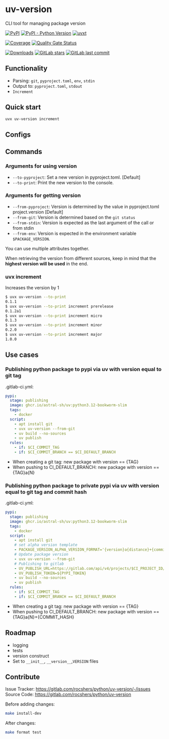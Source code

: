 # uv-version

CLI tool for managing package version

[![PyPI](https://img.shields.io/pypi/v/uv-version)](https://pypi.org/project/uv-version/)
[![PyPI - Python Version](https://img.shields.io/pypi/pyversions/uv-version)](https://pypi.org/project/uv-version/)
[![uvxt](https://img.shields.io/badge/family-uvxt-purple)](https://pypi.org/project/uvxt/)

[![Coverage](https://sonarcloud.io/api/project_badges/measure?project=rocshers_uv-version&metric=coverage)](https://sonarcloud.io/summary/new_code?id=rocshers_uv-version)
[![Quality Gate Status](https://sonarcloud.io/api/project_badges/measure?project=rocshers_uv-version&metric=alert_status)](https://sonarcloud.io/summary/new_code?id=rocshers_uv-version)

[![Downloads](https://static.pepy.tech/badge/uv-version)](https://pepy.tech/project/uv-version)
[![GitLab stars](https://img.shields.io/gitlab/stars/rocshers/python/uv-version)](https://gitlab.com/rocshers/python/uv-version)
[![GitLab last commit](https://img.shields.io/gitlab/last-commit/rocshers/python/uv-version)](https://gitlab.com/rocshers/python/uv-version)

## Functionality

- Parsing: `git`, `pyproject.toml`, `env`, `stdin`
- Output to: `pyproject.toml`, `stdout`
- `Increment`

## Quick start

```bash
uvx uv-version increment
```

## Configs

## Commands

### Arguments for using version

- `--to-pyproject`: Set a new version in pyproject.toml. \[Default\]
- `--to-print`: Print the new version to the console.

### Arguments for getting version

- `--from-pyproject`: Version is determined by the value in pyproject.toml project.version \[Default\]
- `--from-git`: Version is determined based on the `git status`
- `--from-stdin`: Version is expected as the last argument of the call or from stdin
- `--from-env`: Version is expected in the environment variable `$PACKAGE_VERSION`.

You can use multiple attributes together.

When retrieving the version from different sources, keep in mind that the **highest version will be used** in the end.

### uvx increment

Increases the version by 1

```bash
$ uvx uv-version --to-print
0.1.1
$ uvx uv-version --to-print increment prerelease
0.1.2a1
$ uvx uv-version --to-print increment micro
0.1.3
$ uvx uv-version --to-print increment minor
0.2.0
$ uvx uv-version --to-print increment major
1.0.0
```

## Use cases

### Publishing python package to pypi via uv with version equal to git tag

.gitlab-ci.yml:

```yaml
pypi:
  stage: publishing
  image: ghcr.io/astral-sh/uv:python3.12-bookworm-slim
  tags:
    - docker
  script:
    - apt install git
    - uvx uv-version --from-git
    - uv build --no-sources
    - uv publish
  rules:
    - if: $CI_COMMIT_TAG
    - if: $CI_COMMIT_BRANCH == $CI_DEFAULT_BRANCH
```

- When creating a git tag: new package with version == {TAG}
- When pushing to CI_DEFAULT_BRANCH: new package with version == {TAG}a{N}

### Publishing python package to private pypi via uv with version equal to git tag and commit hash

.gitlab-ci.yml:

```yaml
pypi:
  stage: publishing
  image: ghcr.io/astral-sh/uv:python3.12-bookworm-slim
  tags:
    - docker
  script:
    - apt install git
    # set alpha version template
    - PACKAGE_VERSION_ALPHA_VERSION_FORMAT='{version}a{distance}+{commit_hash}'
    # Update package version
    - uvx uv-version --from-git
    # Publishing to gitlab
    - UV_PUBLISH_URL=https://gitlab.com/api/v4/projects/$CI_PROJECT_ID/packages/pypi
    - UV_PUBLISH_TOKEN=${PYPI_TOKEN}
    - uv build --no-sources
    - uv publish
  rules:
    - if: $CI_COMMIT_TAG
    - if: $CI_COMMIT_BRANCH == $CI_DEFAULT_BRANCH
```

- When creating a git tag: new package with version == {TAG}
- When pushing to CI_DEFAULT_BRANCH: new package with version == {TAG}a{N}+{COMMIT_HASH}

## Roadmap

- logging
- tests
- version construct
- Set to `__init__`, `__version__`,`VERSION` files

## Contribute

Issue Tracker: <https://gitlab.com/rocshers/python/uv-version/-/issues>  
Source Code: <https://gitlab.com/rocshers/python/uv-version>

Before adding changes:

```bash
make install-dev
```

After changes:

```bash
make format test
```
